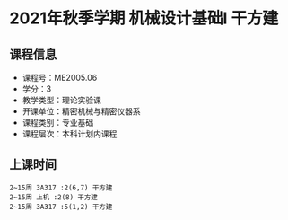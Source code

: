 # 2021年秋季学期 机械设计基础I 干方建






## 课程信息

- 课程号：ME2005.06
- 学分：3
- 教学类型：理论实验课
- 开课单位：精密机械与精密仪器系
- 课程类别：专业基础
- 课程层次：本科计划内课程

## 上课时间

```
2~15周 3A317 :2(6,7) 干方建
2~15周 上机 :2(8) 干方建
2~15周 3A317 :5(1,2) 干方建
```

